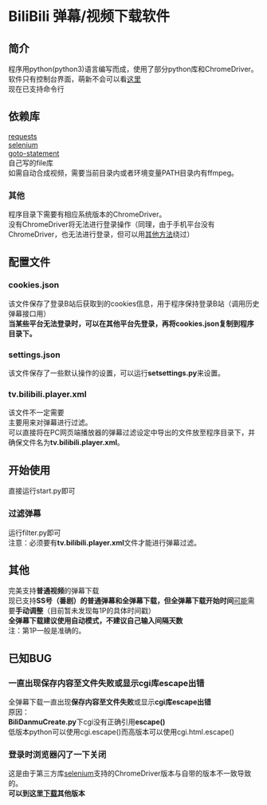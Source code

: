 # BiliBili 弹幕/视频下载软件
## 简介
程序用python(python3)语言编写而成，使用了部分python库和ChromeDriver。   
软件只有控制台界面，萌新不会可以看[这里](easyuse.md)   
现在已支持命令行
## 依赖库
[requests](https://pypi.org/project/requests/)   
[selenium](https://pypi.org/project/selenium/)  
[goto-statement](https://github.com/snoack/python-goto)    
自己写的file库   
如需自动合成视频，需要当前目录内或者环境变量PATH目录内有ffmpeg。
### 其他
程序目录下需要有相应系统版本的ChromeDriver。   
没有ChromeDriver将无法进行登录操作（同理，由于手机平台没有ChromeDriver，也无法进行登录，但可以用[其他方法](#a)绕过）
## 配置文件
### cookies.json
该文件保存了登录B站后获取到的cookies信息，用于程序保持登录B站（调用历史弹幕接口用）   
<a name='a'></a>**当某些平台无法登录时，可以在其他平台先登录，再将cookies.json复制到程序目录下。**

### settings.json
该文件保存了一些默认操作的设置，可以运行**setsettings.py**来设置。

### tv.bilibili.player.xml
该文件不一定需要   
主要用来对弹幕进行过滤。   
可以直接将在PC网页端播放器的弹幕过滤设定中导出的文件放至程序目录下，并确保文件名为**tv.bilibili.player.xml**。

## 开始使用
直接运行start.py即可

### 过滤弹幕
运行filter.py即可   
注意：必须要有**tv.bilibili.player.xml**文件才能进行弹幕过滤。

## 其他
完美支持**普通视频**的弹幕下载   
现已支持**SS号（番剧）**的普通弹幕和全弹幕下载，但全弹幕下载**开始时间**[可能](#b)需要**手动调整**（目前暂未发现每1P的具体时间戳）   
**全弹幕下载建议使用自动模式，不建议自己输入间隔天数**   
<a name='b'></a>注：第1P一般是准确的。

## 已知BUG

### 一直出现保存内容至文件失败或显示cgi库escape出错
全弹幕下载一直出现**保存内容至文件失败**或显示**cgi库escape出错**   
原因：  
**BiliDanmuCreate.py**下cgi没有正确引用**escape()**   
低版本python可以使用cgi.escape()而高版本可以使用cgi.html.escape()

### 登录时浏览器闪了一下关闭
这是由于第三方库[selenium](https://pypi.org/project/selenium/)支持的ChromeDriver版本与自带的版本不一致导致的。   
**可以到这里[下载](https://chromedriver.chromium.org/downloads)其他版本**